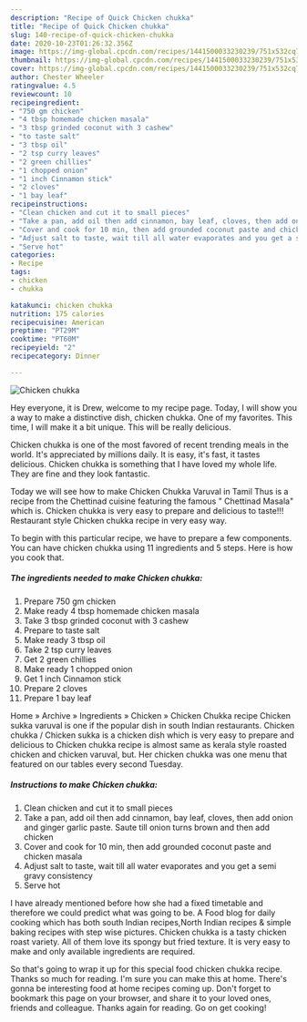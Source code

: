 ```yaml
---
description: "Recipe of Quick Chicken chukka"
title: "Recipe of Quick Chicken chukka"
slug: 140-recipe-of-quick-chicken-chukka
date: 2020-10-23T01:26:32.356Z
image: https://img-global.cpcdn.com/recipes/1441500033230239/751x532cq70/chicken-chukka-recipe-main-photo.jpg
thumbnail: https://img-global.cpcdn.com/recipes/1441500033230239/751x532cq70/chicken-chukka-recipe-main-photo.jpg
cover: https://img-global.cpcdn.com/recipes/1441500033230239/751x532cq70/chicken-chukka-recipe-main-photo.jpg
author: Chester Wheeler
ratingvalue: 4.5
reviewcount: 10
recipeingredient:
- "750 gm chicken"
- "4 tbsp homemade chicken masala"
- "3 tbsp grinded coconut with 3 cashew"
- "to taste salt"
- "3 tbsp oil"
- "2 tsp curry leaves"
- "2 green chillies"
- "1 chopped onion"
- "1 inch Cinnamon stick"
- "2 cloves"
- "1 bay leaf"
recipeinstructions:
- "Clean chicken and cut it to small pieces"
- "Take a pan, add oil then add cinnamon, bay leaf, cloves, then add onion and ginger garlic paste. Saute till onion turns brown and then add chicken"
- "Cover and cook for 10 min, then add grounded coconut paste and chicken masala"
- "Adjust salt to taste, wait till all water evaporates and you get a semi gravy consistency"
- "Serve hot"
categories:
- Recipe
tags:
- chicken
- chukka

katakunci: chicken chukka 
nutrition: 175 calories
recipecuisine: American
preptime: "PT29M"
cooktime: "PT60M"
recipeyield: "2"
recipecategory: Dinner

---
```



![Chicken chukka](https://img-global.cpcdn.com/recipes/1441500033230239/751x532cq70/chicken-chukka-recipe-main-photo.jpg)

Hey everyone, it is Drew, welcome to my recipe page. Today, I will show you a way to make a distinctive dish, chicken chukka. One of my favorites. This time, I will make it a bit unique. This will be really delicious.

Chicken chukka is one of the most favored of recent trending meals in the world. It's appreciated by millions daily. It is easy, it's fast, it tastes delicious. Chicken chukka is something that I have loved my whole life. They are fine and they look fantastic.

Today we will see how to make Chicken Chukka Varuval in Tamil Thus is a recipe from the Chettinad cuisine featuring the famous &#34; Chettinad Masala&#34; which is. Chicken chukka is very easy to prepare and delicious to taste!!! Restaurant style Chicken chukka recipe in very easy way.


To begin with this particular recipe, we have to prepare a few components. You can have chicken chukka using 11 ingredients and 5 steps. Here is how you cook that.

<!--inarticleads1-->

##### The ingredients needed to make Chicken chukka:

1. Prepare 750 gm chicken
1. Make ready 4 tbsp homemade chicken masala
1. Take 3 tbsp grinded coconut with 3 cashew
1. Prepare to taste salt
1. Make ready 3 tbsp oil
1. Take 2 tsp curry leaves
1. Get 2 green chillies
1. Make ready 1 chopped onion
1. Get 1 inch Cinnamon stick
1. Prepare 2 cloves
1. Prepare 1 bay leaf


Home » Archive » Ingredients » Chicken » Chicken Chukka recipe Chicken sukka varuval is one if the popular dish in south Indian restaurants. Chicken chukka / Chicken sukka is a chicken dish which is very easy to prepare and delicious to Chicken chukka recipe is almost same as kerala style roasted chicken and chicken varuval, but. Her chicken chukka was one menu that featured on our tables every second Tuesday. 

<!--inarticleads2-->

##### Instructions to make Chicken chukka:

1. Clean chicken and cut it to small pieces
1. Take a pan, add oil then add cinnamon, bay leaf, cloves, then add onion and ginger garlic paste. Saute till onion turns brown and then add chicken
1. Cover and cook for 10 min, then add grounded coconut paste and chicken masala
1. Adjust salt to taste, wait till all water evaporates and you get a semi gravy consistency
1. Serve hot


I have already mentioned before how she had a fixed timetable and therefore we could predict what was going to be. A Food blog for daily cooking which has both south Indian recipes,North Indian recipes &amp; simple baking recipes with step wise pictures. Chicken chukka is a tasty chicken roast variety. All of them love its spongy but fried texture. It is very easy to make and only available ingredients are required. 

So that's going to wrap it up for this special food chicken chukka recipe. Thanks so much for reading. I'm sure you can make this at home. There's gonna be interesting food at home recipes coming up. Don't forget to bookmark this page on your browser, and share it to your loved ones, friends and colleague. Thanks again for reading. Go on get cooking!
